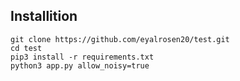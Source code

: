 ## Installition
```
git clone https://github.com/eyalrosen20/test.git
cd test
pip3 install -r requirements.txt
python3 app.py allow_noisy=true
```
